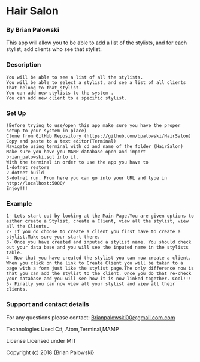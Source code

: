 # Hair Salon
### By Brian Palowski

This app will allow you to be able to add a list of the stylists, and for each stylist, add clients who see that stylist.


### Description
```
You will be able to see a list of all the stylists.
You will be able to select a stylist, and see a list of all clients that belong to that stylist.
You can add new stylists to the system .
You can add new client to a specific stylist.
```
### Set Up
```
(Before trying to use/open this app make sure you have the proper setup to your system in place)
Clone from GitHub Repository (https://github.com/bpalowski/HairSalon)
Copy and paste to a text editor(Terminal)
Navigate using terminal with cd and name of the folder (HairSalon)
Make sure you have you MAMP database open and import brian_palowski.sql into it.
With the terminal in order to use the app you have to
1-dotnet restore
2-dotnet build
3-dotnet run. From here you can go into your URL and type in http://localhost:5000/
Enjoy!!!
```
### Example
```
1- Lets start out by looking at the Main Page.You are given options to either create a Stylist, create a Client, view all the stylist, view all the Clients.
2- If you do choose to create a client you first have to create a stylist.Make sure your start there.
3- Once you have created and inputed a stylist name. You should check out your data base and you will see the inputed name in the stylists table.
4- Now that you have created the stylist you can now create a client. When you click on the link to Create Client you will be taken to a page with a form just like the stylist page.The only difference now is that you can add the stylist to the client. Once you do that re-check your database and you will see how it is now linked together. Cool!!!
5- Finally you can now view all your stylist and view all their clients.
 ```


### Support and contact details
For any questions please contact:
Brianpalowski00@gmail.com.com



Technologies Used
C#, Atom,Terminal,MAMP

License
Licensed under MIT

Copyright (c) 2018 {Brian Palowski}
